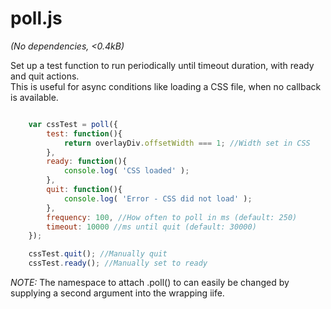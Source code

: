 poll.js
=======

*(No dependencies, <0.4kB)*  

Set up a test function to run periodically until timeout duration, with ready and quit actions.  
This is useful for async conditions like loading a CSS file, when no callback is available.  


```javascript

	var cssTest = poll({
		test: function(){
			return overlayDiv.offsetWidth === 1; //Width set in CSS
		},
		ready: function(){
			console.log( 'CSS loaded' );
		},
		quit: function(){
			console.log( 'Error - CSS did not load' ); 
		},
		frequency: 100, //How often to poll in ms (default: 250)
		timeout: 10000 //ms until quit (default: 30000)
	});

	cssTest.quit(); //Manually quit
	cssTest.ready(); //Manually set to ready

```


*NOTE:* The namespace to attach .poll() to can easily be changed by supplying a second argument into the wrapping iife.